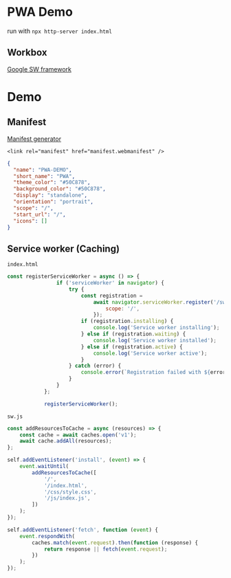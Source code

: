 # PWA Demo

run with `npx http-server index.html`

## Workbox

[Google SW framework](https://web.dev/learn/pwa/workbox)

# Demo

## Manifest

[Manifest generator](https://manifest-gen.netlify.app/)

`<link rel="manifest" href="manifest.webmanifest" />`

```Json
{
  "name": "PWA-DEMO",
  "short_name": "PWA",
  "theme_color": "#50C878",
  "background_color": "#50C878",
  "display": "standalone",
  "orientation": "portrait",
  "scope": "/",
  "start_url": "/",
  "icons": []
}
```

## Service worker (Caching)

`index.html`

```Javascript
const registerServiceWorker = async () => {
				if ('serviceWorker' in navigator) {
					try {
						const registration =
							await navigator.serviceWorker.register('/sw.js', {
								scope: '/',
							});
						if (registration.installing) {
							console.log('Service worker installing');
						} else if (registration.waiting) {
							console.log('Service worker installed');
						} else if (registration.active) {
							console.log('Service worker active');
						}
					} catch (error) {
						console.error(`Registration failed with ${error}`);
					}
				}
			};

			registerServiceWorker();
```

`sw.js`

```Javascript
const addResourcesToCache = async (resources) => {
	const cache = await caches.open('v1');
	await cache.addAll(resources);
};

self.addEventListener('install', (event) => {
	event.waitUntil(
		addResourcesToCache([
			'/',
			'/index.html',
			'/css/style.css',
			'/js/index.js',
		])
	);
});

self.addEventListener('fetch', function (event) {
	event.respondWith(
		caches.match(event.request).then(function (response) {
			return response || fetch(event.request);
		})
	);
});
```
